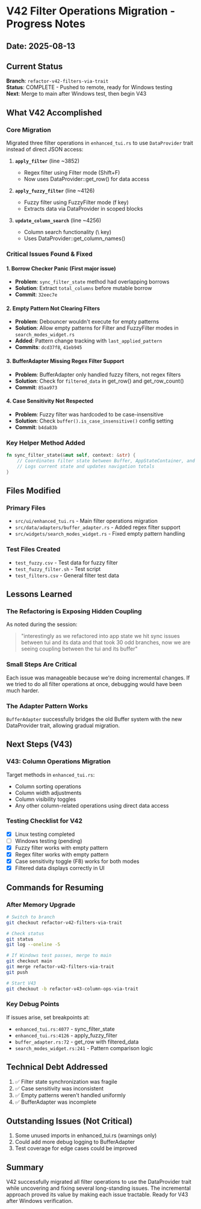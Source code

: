 # V42 Filter Operations Migration - Progress Notes

## Date: 2025-08-13

## Current Status
**Branch**: `refactor-v42-filters-via-trait`  
**Status**: COMPLETE - Pushed to remote, ready for Windows testing  
**Next**: Merge to main after Windows test, then begin V43

## What V42 Accomplished

### Core Migration
Migrated three filter operations in `enhanced_tui.rs` to use `DataProvider` trait instead of direct JSON access:

1. **`apply_filter`** (line ~3852)
   - Regex filter using Filter mode (Shift+F)
   - Now uses DataProvider::get_row() for data access
   
2. **`apply_fuzzy_filter`** (line ~4126) 
   - Fuzzy filter using FuzzyFilter mode (f key)
   - Extracts data via DataProvider in scoped blocks
   
3. **`update_column_search`** (line ~4256)
   - Column search functionality (\ key)
   - Uses DataProvider::get_column_names()

### Critical Issues Found & Fixed

#### 1. Borrow Checker Panic (First major issue)
- **Problem**: `sync_filter_state` method had overlapping borrows
- **Solution**: Extract `total_columns` before mutable borrow
- **Commit**: `32eec7e`

#### 2. Empty Pattern Not Clearing Filters
- **Problem**: Debouncer wouldn't execute for empty patterns
- **Solution**: Allow empty patterns for Filter and FuzzyFilter modes in `search_modes_widget.rs`
- **Added**: Pattern change tracking with `last_applied_pattern`
- **Commits**: `dcd37f8`, `41eb945`

#### 3. BufferAdapter Missing Regex Filter Support
- **Problem**: BufferAdapter only handled fuzzy filters, not regex filters
- **Solution**: Check for `filtered_data` in get_row() and get_row_count()
- **Commit**: `85aa973`

#### 4. Case Sensitivity Not Respected
- **Problem**: Fuzzy filter was hardcoded to be case-insensitive
- **Solution**: Check `buffer().is_case_insensitive()` config setting
- **Commit**: `b4da83b`

### Key Helper Method Added
```rust
fn sync_filter_state(&mut self, context: &str) {
    // Coordinates filter state between Buffer, AppStateContainer, and Navigation
    // Logs current state and updates navigation totals
}
```

## Files Modified

### Primary Files
- `src/ui/enhanced_tui.rs` - Main filter operations migration
- `src/data/adapters/buffer_adapter.rs` - Added regex filter support
- `src/widgets/search_modes_widget.rs` - Fixed empty pattern handling

### Test Files Created
- `test_fuzzy.csv` - Test data for fuzzy filter
- `test_fuzzy_filter.sh` - Test script
- `test_filters.csv` - General filter test data

## Lessons Learned

### The Refactoring is Exposing Hidden Coupling
As noted during the session:
> "interestingly as we refactored into app state we hit sync issues between tui and its data and that took 30 odd branches, now we are seeing coupling between the tui and its buffer"

### Small Steps Are Critical
Each issue was manageable because we're doing incremental changes. If we tried to do all filter operations at once, debugging would have been much harder.

### The Adapter Pattern Works
`BufferAdapter` successfully bridges the old Buffer system with the new DataProvider trait, allowing gradual migration.

## Next Steps (V43)

### V43: Column Operations Migration
Target methods in `enhanced_tui.rs`:
- Column sorting operations
- Column width adjustments  
- Column visibility toggles
- Any other column-related operations using direct data access

### Testing Checklist for V42
- [x] Linux testing completed
- [ ] Windows testing (pending)
- [x] Fuzzy filter works with empty pattern
- [x] Regex filter works with empty pattern
- [x] Case sensitivity toggle (F8) works for both modes
- [x] Filtered data displays correctly in UI

## Commands for Resuming

### After Memory Upgrade
```bash
# Switch to branch
git checkout refactor-v42-filters-via-trait

# Check status
git status
git log --oneline -5

# If Windows test passes, merge to main
git checkout main
git merge refactor-v42-filters-via-trait
git push

# Start V43
git checkout -b refactor-v43-column-ops-via-trait
```

### Key Debug Points
If issues arise, set breakpoints at:
- `enhanced_tui.rs:4077` - sync_filter_state
- `enhanced_tui.rs:4126` - apply_fuzzy_filter  
- `buffer_adapter.rs:72` - get_row with filtered_data
- `search_modes_widget.rs:241` - Pattern comparison logic

## Technical Debt Addressed
1. ✅ Filter state synchronization was fragile
2. ✅ Case sensitivity was inconsistent  
3. ✅ Empty patterns weren't handled uniformly
4. ✅ BufferAdapter was incomplete

## Outstanding Issues (Not Critical)
1. Some unused imports in enhanced_tui.rs (warnings only)
2. Could add more debug logging to BufferAdapter
3. Test coverage for edge cases could be improved

## Summary
V42 successfully migrated all filter operations to use the DataProvider trait while uncovering and fixing several long-standing issues. The incremental approach proved its value by making each issue tractable. Ready for V43 after Windows verification.